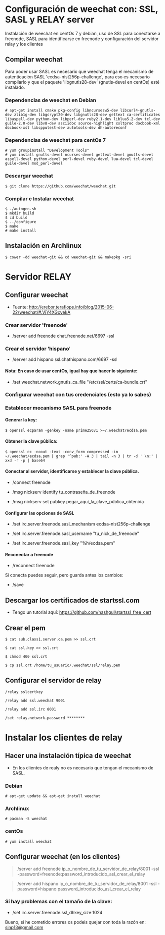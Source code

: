 # Configuración de weechat con: SSL, SASL y RELAY server

Instalación de weechat en centOs 7 y debian, uso de SSL para conectarse a freenode, SASL para identificarse en freenode y configuración del servidor relay y los clientes

## Compilar weechat

Para poder usar SASL es necesario que weechat tenga el mecanismo de autenticación SASL 'ecdsa-nist256p-challenge', para eso es necesario compilarlo y que el paquete 'libgnutls28-dev' (gnutls-devel en centOs) esté instalado.

### Dependencias de weechat en Debian

    # apt-get install cmake pkg-config libncursesw5-dev libcurl4-gnutls-dev zlib1g-dev libgcrypt20-dev libgnutls28-dev gettext ca-certificates libaspell-dev python-dev libperl-dev ruby2.1-dev liblua5.2-dev tcl-dev guile-2.0-dev libv8-dev asciidoc source-highlight xsltproc docbook-xml docbook-xsl libcpputest-dev autotools-dev dh-autoreconf

### Dependencias de weechat para centOs 7
    
    # yum groupinstall "Development Tools"
    # yum install gnutls-devel ncurses-devel gettext-devel gnutls-devel aspell-devel python-devel perl-devel ruby-devel lua-devel tcl-devel guile-devel mod_perl-devel

### Descargar weechat

    $ git clone https://github.com/weechat/weechat.git

### Compilar e Instalar weechat

    $ ./autogen.sh
    $ mkdir build
    $ cd build
    $ ../configure
    $ make
    # make install

## Instalación en Archlinux

    $ cower -dd weechat-git && cd weechat-git && makepkg -sri

# Servidor RELAY

## Configurar weechat

- Fuente: http://erebor.teraflops.info/blog/2015-06-22/weechat/#.VjY4XGcvekA

### Crear servidor 'freenode'

- /server add freenode chat.freenode.net/6697 -ssl

### Crear el servidor 'hispano'

- /server add hispano ssl.chathispano.com/6697 -ssl

#### Nota: En caso de usar centOs, igual hay que hacer lo siguiente:

- /set weechat.network.gnutls_ca_file "/etc/ssl/certs/ca-bundle.crt"

### Configurar weechat con tus credenciales (esto ya lo sabes)

### Establecer mecanismo SASL para freenode

#### Generar la key:

    $ openssl ecparam -genkey -name prime256v1 >~/.weechat/ecdsa.pem

#### Obtener la clave pública:

    $ openssl ec -noout -text -conv_form compressed -in ~/.weechat/ecdsa.pem | grep '^pub:' -A 3 | tail -n 3 | tr -d ' \n:' | xxd -r -p | base64

#### Conectar al servidor, identificarse y establecer la clave pública.

- /connect freenode

- /msg nickserv identify tu_contraseña_de_freenode

- /msg nickserv set pubkey pegar_aquí_la_clave_pública_obtenida

#### Configurar las opciones de SASL

- /set irc.server.freenode.sasl_mechanism ecdsa-nist256p-challenge

- /set irc.server.freenode.sasl_username "tu_nick_de_freenode"

- /set irc.server.freenode.sasl_key "%h/ecdsa.pem"

#### Reconectar a freenode

- /reconnect freenode

Si conecta puedes seguir, pero guarda antes los cambios:

- /save

## Descargar los certificados de startssl.com 

- Tengo un tutorial aquí: https://github.com/nashgul/startssl_free_cert

## Crear el pem

    $ cat sub.class1.server.ca.pem >> ssl.crt

    $ cat ssl.key >> ssl.crt

    $ chmod 400 ssl.crt
    
    $ cp ssl.crt /home/tu_usuario/.weechat/ssl/relay.pem

## Configurar el servidor de relay
    
    /relay sslcertkey
    
    /relay add ssl.weechat 9001
    
    /relay add ssl.irc 8001
    
    /set relay.network.password ********

# Instalar los clientes de relay

## Hacer una instalación típica de weechat

- En los clientes de realy no es necesario que tengan el mecanismo de SASL.

### Debian

    # apt-get update && apt-get install weechat

### Archlinux

    # pacman -S weechat

### centOs

    # yum install weechat

## Configurar weechat (en los clientes)

> /server add freenode ip_o_nombre_de_tu_servidor_de_relay/8001 -ssl -password=freenode:password_introducido_asl_crear_el_relay

> /server add hispano ip_o_nombre_de_tu_servidor_de_relay/8001 -ssl -password=hispano:password_introducido_asl_crear_el_relay

### Si hay problemas con el tamaño de la clave:

- /set irc.server.freenode.ssl_dhkey_size 1024

Bueno, si he cometido errores os podeis quejar con toda la razón en: sinp13@gmail.com 
